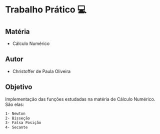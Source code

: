 # Trabalho Prático :computer:
## Matéria
- Cálculo Numérico

## Autor
- Christoffer de Paula Oliveira

## Objetivo
Implementação das funções estudadas na matéria de Cálculo Numérico. São elas:

```sh
1- Newton
2- Bisseção
3- Falsa Posição
4- Secante
```
